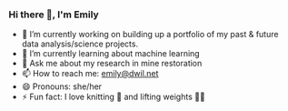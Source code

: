 ### Hi there 👋, I'm Emily



- 🔭 I’m currently working on building up a portfolio of my past & future data analysis/science projects.
- 🌱 I’m currently learning about machine learning
- 💬 Ask me about my research in mine restoration
- 📫 How to reach me: emily@dwil.net
- 😄 Pronouns: she/her
- ⚡ Fun fact: I love knitting 🧶 and lifting weights 🏋️‍♀️
